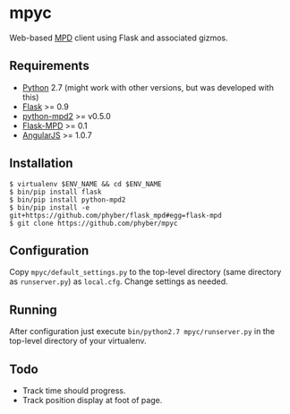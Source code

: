 mpyc
====

Web-based [MPD](http://www.musicpd.org/) client using Flask and associated gizmos.

Requirements
------------

 * [Python](http://python.org/) 2.7 (might work with other versions, but was developed with this)
 * [Flask](http://flask.pocoo.org/) >= 0.9
 * [python-mpd2](https://github.com/Mic92/python-mpd2) >= v0.5.0
 * [Flask-MPD](https://github.com/phyber/flask_mpd) >= 0.1
 * [AngularJS](http://angularjs.org/) >= 1.0.7

Installation
------------

    $ virtualenv $ENV_NAME && cd $ENV_NAME
    $ bin/pip install flask
    $ bin/pip install python-mpd2
    $ bin/pip install -e git+https://github.com/phyber/flask_mpd#egg=flask-mpd
    $ git clone https://github.com/phyber/mpyc

Configuration
-------------

Copy `mpyc/default_settings.py` to the top-level directory (same directory
as `runserver.py`) as `local.cfg`. Change settings as needed.

Running
-------

After configuration just execute `bin/python2.7 mpyc/runserver.py` in the top-level directory of your virtualenv.

Todo
----

 * Track time should progress.
 * Track position display at foot of page.
